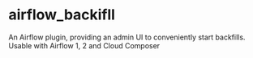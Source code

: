 # airflow_backifll
An Airflow plugin, providing an admin UI to conveniently start backfills. Usable with Airflow 1, 2 and Cloud Composer
